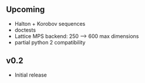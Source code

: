 ## Upcoming
- Halton + Korobov sequences
- doctests
- Lattice MPS backend: 250 --> 600 max dimensions
- partial python 2 compatibility

## v0.2
- Initial release